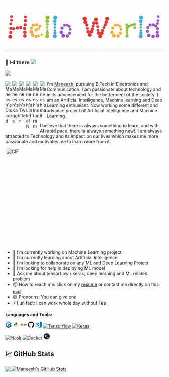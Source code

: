 <p align="center">
  <img src="https://github.com/maneesh06/maneesh06/blob/main/readme.gif">
</p>

### :rainbow: Hi there <img src="https://media.giphy.com/media/hvRJCLFzcasrR4ia7z/giphy.gif" width="25px">
<p align="left"> 
  <img src=https://komarev.com/ghpvc/?username=maneesh06>
</p>

<a href="https://discord.gg/FJK4zuHtrm">
  <img align="left" alt="Maneesh's Discord" width="22px" src="https://cdn.jsdelivr.net/npm/simple-icons@v3/icons/discord.svg" />
</a>
<a href="https://www.kaggle.com/maneesh99">
  <img align="left" alt="Maneesh's Kaggle" width="22px" src="https://cdn.jsdelivr.net/npm/simple-icons@v3/icons/kaggle.svg" />
</a>
<a href="https://twitter.com/maneesh060">
  <img align="left" alt="Maneesh's Twitter" width="22px" src="https://cdn.jsdelivr.net/npm/simple-icons@v3/icons/twitter.svg" />
</a>
<a href="https://www.linkedin.com/in/maneesh06">
  <img align="left" alt="Maneesh's LinkdeIN" width="22px" src="https://cdn.jsdelivr.net/npm/simple-icons@v3/icons/linkedin.svg" />
</a>
<a href="https://www.instagram.com/maneesh0607">
  <img align="left" alt="Maneesh's Instagram" width="22px" src="https://cdn.jsdelivr.net/npm/simple-icons@v3/icons/instagram.svg" />
</a>
<a href="maneesh06072000@gmail.com">
  <img align="left" alt="Maneesh's mail" width="22px" src="https://cdn.jsdelivr.net/npm/simple-icons@v3/icons/gmail.svg" />
</a>






I'm [Maneesh](https://www.linkedin.com/in/maneesh06), pursuing B.Tech in Electronics and Communication. I am passionate about technology and in its advancement for the betterment of the society. I am an Artificial Intelligence, Machine learning and Deep Learning enthusiast. Now working some different and advance project of Artificial Intelligence and Machine Learning.

I believe that there is always something to learn, and with AI rapid pace, there is always something new!. I am always attracted to Technology and its impact on our lives which makes me more passionate and motivates me to learn more from it.

<img align="right" alt="GIF" src="https://github.com/abhisheknaiidu/abhisheknaiidu/blob/master/code.gif?raw=true" width="500" height="320" />


* 🔭 I’m currently working on Machine Learning project
* 🌱 I’m currently learning about Artificial Intelligence
* 👯 I’m looking to collaborate on any ML and Deep Learning Project
* 🤔 I’m looking for help in deploying ML model
* 💬 Ask me about tensorflow / keras, deep learning and ML related problem
* 📫 How to reach me: click on my [resume](https://drive.google.com/drive/folders/1alygfwU6v9HBZ0578_0dF_6d3p0Rl81e?usp=sharing) or  contact me directly on this [mail](maneesh06072000@gmail.com)
* 😄 Pronouns: You can give one
* ⚡ Fun fact: I can work whole day without Tea


**Languages and Tools:**  

<code><img height="20" src="https://raw.githubusercontent.com/github/explore/80688e429a7d4ef2fca1e82350fe8e3517d3494d/topics/cpp/cpp.png"></code>
<code><img height="20" src="https://raw.githubusercontent.com/github/explore/80688e429a7d4ef2fca1e82350fe8e3517d3494d/topics/python/python.png"></code>
<code><img height="20" src="https://raw.githubusercontent.com/github/explore/80688e429a7d4ef2fca1e82350fe8e3517d3494d/topics/git/git.png"></code>
<code><img height="20" src="https://raw.githubusercontent.com/github/explore/78df643247d429f6cc873026c0622819ad797942/topics/github/github.png" /></code>
<code><img height="20" src="https://raw.githubusercontent.com/github/explore/80688e429a7d4ef2fca1e82350fe8e3517d3494d/topics/visual-studio-code/visual-studio-code.png" /></code>
[![Tensorflow](https://img.shields.io/badge/-Tensorflow-black?style=flat&lSanthoshkumard11ogo=tensorflow&link=https://github.com/maneesh06)](https://github.com/maneesh06) [![Keras](https://img.shields.io/badge/-Keras-black?style=flat&logo=keras&link=https://github.com/maneesh06)](https://github.com/maneesh06)


[![Flask](https://img.shields.io/badge/-Flask-black?style=flat&logo=flask&link=https://github.com/maneesh06)](https://github.com/maneesh06) [![Docker](https://img.shields.io/badge/-Docker-black?style=flat&logo=docker&link=https://github.com/maneesh06)](https://github.com/maneesh06)
<code><img height="20" src="https://raw.githubusercontent.com/github/explore/80688e429a7d4ef2fca1e82350fe8e3517d3494d/topics/terminal/terminal.png" /></code>  


  ## &#x1f4c8; GitHub Stats
<a href="https://github.com/maneesh06/maneesh06">
  <img align="center" src="https://github-readme-stats.vercel.app/api/top-langs/?username=maneesh06&hide=java,html&title_color=ffffff&text_color=c9cacc&icon_color=2bbc8a&bg_color=1d1f21" width="40%"/>
</a>
<a href="https://github.com/maneesh06/maneesh06">
  <img align="center" src="https://github-readme-stats.vercel.app/api?username=maneesh06&show_icons=true&line_height=33&count_private=true&title_color=ffffff&text_color=c9cacc&icon_color=2bbc8a&bg_color=1d1f21" alt="Maneesh's GitHub Stats" width="56%" />
</a>


<br>
<br />


